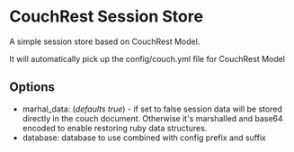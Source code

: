 # CouchRest Session Store #

A simple session store based on CouchRest Model.

It will automatically pick up the config/couch.yml file for CouchRest Model

## Options ##

* marhal_data: (_defaults true_) - if set to false session data will be stored directly in the couch document. Otherwise it's marshalled and base64 encoded to enable restoring ruby data structures.
* database: database to use combined with config prefix and suffix

